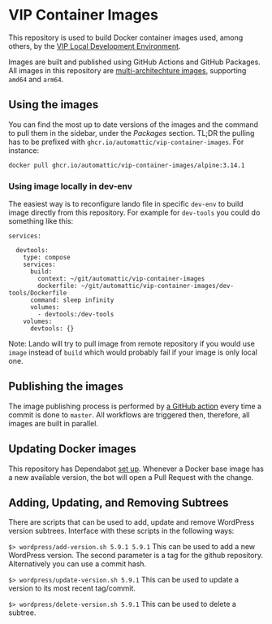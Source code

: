 # VIP Container Images

This repository is used to build Docker container images used, among others, by the [VIP Local Development Environment](https://docs.wpvip.com/technical-references/vip-local-development-environment/).

Images are built and published using GitHub Actions and GitHub Packages. All images in this repository are [multi-architechture images](https://docs.docker.com/desktop/multi-arch/), supporting `amd64` and `arm64`.

## Using the images

You can find the most up to date versions of the images and the command to pull them in the sidebar, under the _Packages_ section. TL;DR the pulling has to be prefixed with `ghcr.io/automattic/vip-container-images`. For instance:

```bash
docker pull ghcr.io/automattic/vip-container-images/alpine:3.14.1
```

### Using image locally in dev-env

The easiest way is to reconfigure lando file in specific `dev-env` to build image directly from this repository.
For example for `dev-tools` you could do something like this:

```
services:

  devtools:
    type: compose
    services:
      build:
        context: ~/git/automattic/vip-container-images
        dockerfile: ~/git/automattic/vip-container-images/dev-tools/Dockerfile
      command: sleep infinity
      volumes:
        - devtools:/dev-tools
    volumes:
      devtools: {}
```

Note: Lando will try to pull image from remote repository if you would use `image` instead of `build` which would probably fail if your image is only local one.

## Publishing the images

The image publishing process is performed by [a GitHub action](.github/workflows/) every time a commit is done to `master`. All workflows are triggered then, therefore, all images are built in parallel.

## Updating Docker images

This repository has Dependabot [set up](.github/dependabot.yml). Whenever a Docker base image has a new available version, the bot will open a Pull Request with the change.

## Adding, Updating, and Removing Subtrees
There are scripts that can be used to add, update and remove WordPress version subtrees. Interface with these scripts in the following ways:

`$> wordpress/add-version.sh 5.9.1 5.9.1`
  This can be used to add a new WordPress version. The second parameter is a tag for the github repository. Alternatively you can use a commit hash.

`$> wordpress/update-version.sh 5.9.1`
  This can be used to update a version to its most recent tag/commit.

`$> wordpress/delete-version.sh 5.9.1`
  This can be used to delete a subtree.
